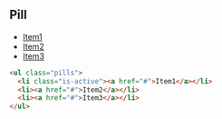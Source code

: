 <h2 id="pill">Pill</h2>

<div class="docs-example">
  <ul class="pills">
    <li class="is-active"><a href="#">Item1</a></li>
    <li><a href="#">Item2</a></li>
    <li><a href="#">Item3</a></li>
  </ul>
</div>

```html
<ul class="pills">
  <li class="is-active"><a href="#">Item1</a></li>
  <li><a href="#">Item2</a></li>
  <li><a href="#">Item3</a></li>
</ul>
```
